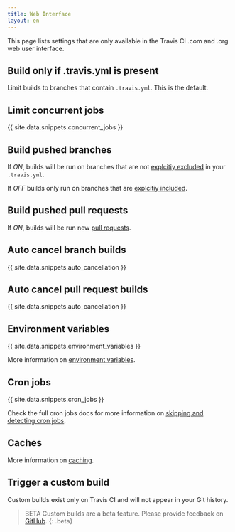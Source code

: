 ```yaml
---
title: Web Interface
layout: en
---
```


This page lists settings that are only available in the Travis CI .com and .org web user interface.

<div id="toc"></div>

## Build only if .travis.yml is present

Limit builds to branches that contain `.travis.yml`. This is the default.

## Limit concurrent jobs

{{ site.data.snippets.concurrent_jobs }}

## Build pushed branches

If *ON*, builds will be run on branches that are not [explcitiy excluded](/user/customizing-the-build/#Safelisting-or-blocklisting-branches) in your `.travis.yml`.

If *OFF* builds only run on branches that are [explcitiy included](/user/customizing-the-build/#Safelisting-or-blocklisting-branches).

## Build pushed pull requests

If *ON*, builds will be run new [pull requests](/user/pull-requests/).

## Auto cancel branch builds

{{ site.data.snippets.auto_cancellation }}

## Auto cancel pull request builds

{{ site.data.snippets.auto_cancellation }}

## Environment variables

{{ site.data.snippets.environment_variables }}

More information on  [environment variables](/user/environment-variables/#Defining-Variables-in-Repository-Settings).

## Cron jobs

{{ site.data.snippets.cron_jobs }}

Check the full cron jobs docs for more information on [skipping and detecting cron jobs](/user/cron-jobs).

## Caches

More information on [caching](https://docs.travis-ci.com/user/caching).

## Trigger a custom build

Custom builds exist only on Travis CI and will not appear in your Git history.

> BETA Custom builds are a beta feature. Please provide feedback on [GitHub](https://github.com/travis-ci/beta-features/issues/27).
{: .beta}
